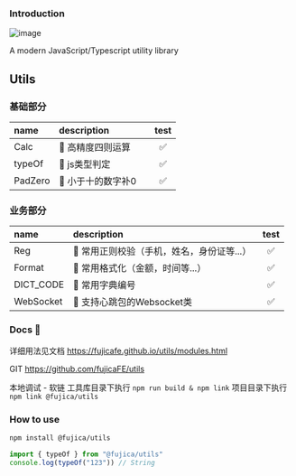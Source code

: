 ### Introduction

![image](https://img.shields.io/badge/Version-1.1.3-green.svg)

A modern JavaScript/Typescript utility library

## Utils

### 基础部分
|  name    |  description                    |   test    |
|:---------|:--------------------------------|:---------:|
|  Calc  | 📌 高精度四则运算 |  &nbsp;✅  |
|  typeOf  | 📌 js类型判定  |  &nbsp;✅  |
|  PadZero  | 📌 小于十的数字补0  |  &nbsp;✅  |

### 业务部分
|  name    |  description                    |   test    |
|:---------|:--------------------------------|:---------:|
|  Reg  | 📌 常用正则校验（手机，姓名，身份证等...） |  &nbsp;✅  |
|  Format  | 📌 常用格式化（金额，时间等...） |  &nbsp;✅  |
|  DICT_CODE  | 📌 常用字典编号 |  &nbsp;✅  |
|  WebSocket  | 📌 支持心跳包的Websocket类 |  &nbsp;✅  |

### Docs 📖

详细用法见文档 https://fujicafe.github.io/utils/modules.html

GIT https://github.com/fujicaFE/utils

本地调试 - 软链
工具库目录下执行 `npm run build & npm link`
项目目录下执行`npm link @fujica/utils`

### How to use

```bash
npm install @fujica/utils
```

```ts
import { typeOf } from "@fujica/utils"
console.log(typeOf("123")) // String
```